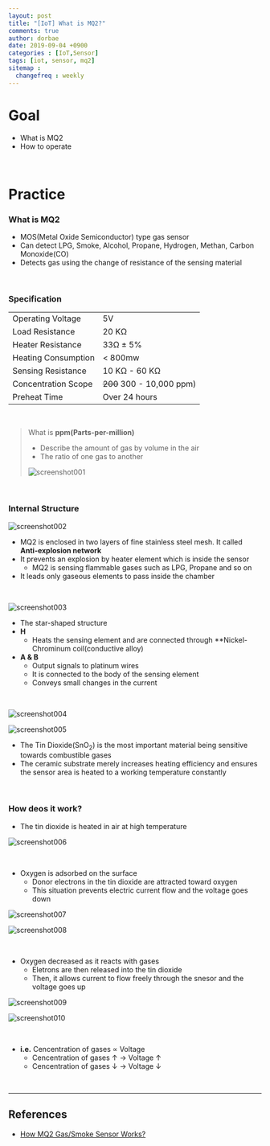 ```yaml
---
layout: post
title: "[IoT] What is MQ2?"
comments: true
author: dorbae
date: 2019-09-04 +0900
categories : [IoT,Sensor]
tags: [iot, sensor, mq2]
sitemap :
  changefreq : weekly
---
```


# Goal
* What is MQ2
* How to operate

<br />

# Practice
### What is MQ2
* MOS(Metal Oxide Semiconductor) type gas sensor
* Can detect LPG, Smoke, Alcohol, Propane, Hydrogen, Methan, Carbon Monoxide(CO)
* Detects gas using the change of resistance of the sensing material

<br />

### Specification

| | |
| --- | --- |
| Operating Voltage | 5V |
| Load Resistance | 20 KΩ |
| Heater Resistance | 33Ω ± 5% |
| Heating Consumption | < 800mw |
| Sensing Resistance | 10 KΩ - 60 KΩ |
| Concentration Scope | ~~200~~ 300 - 10,000 ppm) |
| Preheat Time | Over 24 hours |

<br />

> What is **ppm(Parts-per-million)**
> * Describe the amount of gas by volume in the air
> * The ratio of one gas to another
>
> ![screenshot001](/assets/images/posts/2019/09/2019-09-04-iot-sensor-mq2-001.png)

<br />

### Internal Structure

![screenshot002](/assets/images/posts/2019/09/2019-09-04-iot-sensor-mq2-002.png)

* MQ2 is enclosed in two layers of fine stainless steel mesh. It called **Anti-explosion network**
* It prevents an explosion by heater element which is inside the sensor
  * MQ2 is sensing flammable gases such as LPG, Propane and so on
* It leads only gaseous elements to pass inside the chamber

<br />

![screenshot003](/assets/images/posts/2019/09/2019-09-04-iot-sensor-mq2-003.png)

* The star-shaped structure
* **H**
  * Heats the sensing element and are connected through **Nickel-Chrominum coil(conductive alloy)
* **A & B**
  * Output signals to platinum wires
  * It is connected to the body of the sensing element
  * Conveys small changes in the current

<br />

![screenshot004](/assets/images/posts/2019/09/2019-09-04-iot-sensor-mq2-004.png)

![screenshot005](/assets/images/posts/2019/09/2019-09-04-iot-sensor-mq2-005.png)

* The Tin Dioxide(SnO<sub>2</sub>) is the most important material being sensitive towards combustible gases
* The ceramic substrate merely increases heating efficiency and ensures the sensor area is heated to a working temperature constantly

<br />

### How deos it work?
* The tin dioxide is heated in air at high temperature

![screenshot006](/assets/images/posts/2019/09/2019-09-04-iot-sensor-mq2-006.png)

<br />

* Oxygen is adsorbed on the surface
  * Donor electrons in the tin dioxide are attracted toward oxygen
  * This situation prevents electric current flow and the voltage goes down

![screenshot007](/assets/images/posts/2019/09/2019-09-04-iot-sensor-mq2-007.png)

![screenshot008](/assets/images/posts/2019/09/2019-09-04-iot-sensor-mq2-008.png)

<br />

* Oxygen decreased as it reacts with gases
  * Eletrons are then released into the tin dioxide
  * Then, it allows current to flow freely through the snesor and the voltage goes up

![screenshot009](/assets/images/posts/2019/09/2019-09-04-iot-sensor-mq2-009.png)

![screenshot010](/assets/images/posts/2019/09/2019-09-04-iot-sensor-mq2-010.png)

<br />

* **i.e.** Cencentration of gases ∝ Voltage
  * Cencentration of gases ↑ -> Voltage ↑
  * Cencentration of gases ↓ -> Voltage ↓



<br />

--------------

## References
* [How MQ2 Gas/Smoke Sensor Works?](https://lastminuteengineers.com/mq2-gas-senser-arduino-tutorial/)